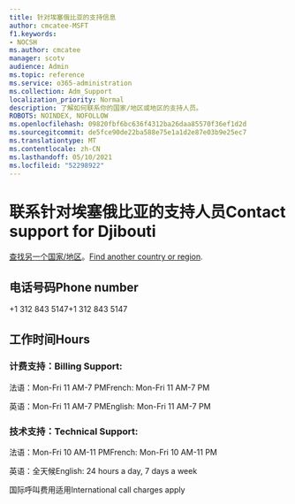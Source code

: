 ```yaml
---
title: 针对埃塞俄比亚的支持信息
author: cmcatee-MSFT
f1.keywords:
- NOCSH
ms.author: cmcatee
manager: scotv
audience: Admin
ms.topic: reference
ms.service: o365-administration
ms.collection: Adm_Support
localization_priority: Normal
description: 了解如何联系你的国家/地区或地区的支持人员。
ROBOTS: NOINDEX, NOFOLLOW
ms.openlocfilehash: 09820fbf6bc636f4312ba26daa85570f36ef1d2d
ms.sourcegitcommit: de5fce90de22ba588e75e1a1d2e87e03b9e25ec7
ms.translationtype: MT
ms.contentlocale: zh-CN
ms.lasthandoff: 05/10/2021
ms.locfileid: "52298922"
---
```

# <a name="contact-support-for-djibouti"></a><span data-ttu-id="cdf67-103">联系针对埃塞俄比亚的支持人员</span><span class="sxs-lookup"><span data-stu-id="cdf67-103">Contact support for Djibouti</span></span>

<span data-ttu-id="cdf67-104">[查找另一个国家/地区](../../business-video/get-help-support.md)。</span><span class="sxs-lookup"><span data-stu-id="cdf67-104">[Find another country or region](../../business-video/get-help-support.md).</span></span>

## <a name="phone-number"></a><span data-ttu-id="cdf67-105">电话号码</span><span class="sxs-lookup"><span data-stu-id="cdf67-105">Phone number</span></span>
<span data-ttu-id="cdf67-106">+1 312 843 5147</span><span class="sxs-lookup"><span data-stu-id="cdf67-106">+1 312 843 5147</span></span>

## <a name="hours"></a><span data-ttu-id="cdf67-107">工作时间</span><span class="sxs-lookup"><span data-stu-id="cdf67-107">Hours</span></span>
### <a name="billing-support"></a><span data-ttu-id="cdf67-108">计费支持：</span><span class="sxs-lookup"><span data-stu-id="cdf67-108">Billing Support:</span></span>

<span data-ttu-id="cdf67-109">法语：Mon-Fri 11 AM-7 PM</span><span class="sxs-lookup"><span data-stu-id="cdf67-109">French: Mon-Fri 11 AM-7 PM</span></span>

<span data-ttu-id="cdf67-110">英语：Mon-Fri 11 AM-7 PM</span><span class="sxs-lookup"><span data-stu-id="cdf67-110">English: Mon-Fri 11 AM-7 PM</span></span>

### <a name="technical-support"></a><span data-ttu-id="cdf67-111">技术支持：</span><span class="sxs-lookup"><span data-stu-id="cdf67-111">Technical Support:</span></span>

<span data-ttu-id="cdf67-112">法语：Mon-Fri 10 AM-11 PM</span><span class="sxs-lookup"><span data-stu-id="cdf67-112">French: Mon-Fri 10 AM-11 PM</span></span>

<span data-ttu-id="cdf67-113">英语：全天候</span><span class="sxs-lookup"><span data-stu-id="cdf67-113">English: 24 hours a day, 7 days a week</span></span>

<span data-ttu-id="cdf67-114">国际呼叫费用适用</span><span class="sxs-lookup"><span data-stu-id="cdf67-114">International call charges apply</span></span>
